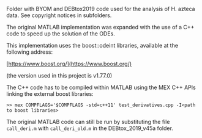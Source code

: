 Folder with BYOM and DEBtox2019 code used for the analysis of H. azteca data.
See copyright notices in subfolders.

The original MATLAB implementation was expanded with the use of a C++ code to
speed up the solution of the ODEs.

This implementation uses the boost::odeint libraries, available at the following 
address:

[https://www.boost.org/](https://www.boost.org/)

(the version used in this project is v1.77.0)

The C++ code has to be compiled within MATLAB using the MEX C++ APIs
linking the external boost libraries:

```
>> mex COMPFLAGS='$COMPFLAGS -std=c++11' test_derivatives.cpp -I<path to boost libraries>
```

The original MATLAB code can still be run by substituting the file
`call_deri.m` with `call_deri_old.m`
in the DEBtox_2019_v45a folder.
